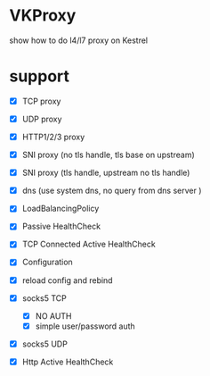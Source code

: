 # VKProxy
show how to do l4/l7 proxy on Kestrel


# support


- [X] TCP proxy
- [X] UDP proxy
- [X] HTTP1/2/3 proxy
- [X] SNI proxy (no tls handle, tls base on upstream)
- [X] SNI proxy (tls handle, upstream no tls handle)
- [X] dns (use system dns, no query from dns server )
- [X] LoadBalancingPolicy
- [X] Passive HealthCheck
- [X] TCP Connected Active HealthCheck
- [X] Configuration 
- [X] reload config and rebind
- [X] socks5 TCP
	- [X] NO AUTH
	- [X] simple user/password auth
- [X] socks5 UDP
- [X] Http Active HealthCheck


